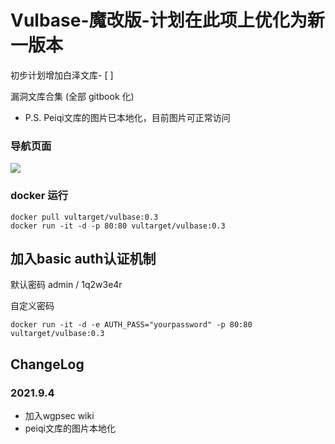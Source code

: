 # Vulbase-魔改版-计划在此项上优化为新一版本 
初步计划增加白泽文库- [ ] 

漏洞文库合集 (全部 gitbook 化)

- P.S. Peiqi文库的图片已本地化，目前图片可正常访问

### 导航页面

![](./img/index.png)

### docker 运行

```
docker pull vultarget/vulbase:0.3
docker run -it -d -p 80:80 vultarget/vulbase:0.3
```

## 加入basic auth认证机制

默认密码 admin / 1q2w3e4r

自定义密码

```
docker run -it -d -e AUTH_PASS="yourpassword" -p 80:80 vultarget/vulbase:0.3
```

## ChangeLog

### 2021.9.4

- 加入wgpsec wiki
- peiqi文库的图片本地化
